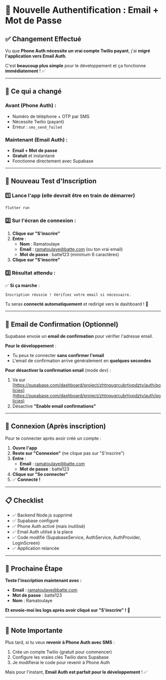 # 🎉 Nouvelle Authentification : Email + Mot de Passe

## ✅ Changement Effectué

Vu que **Phone Auth nécessite un vrai compte Twilio payant**, j'ai **migré l'application vers Email Auth**.

C'est **beaucoup plus simple** pour le développement et ça fonctionne **immédiatement** ! ✅

---

## 🔄 Ce qui a changé

### Avant (Phone Auth) :
- Numéro de téléphone + OTP par SMS
- Nécessite Twilio (payant)
- Erreur : `sms_send_failed`

### Maintenant (Email Auth) :
- **Email + Mot de passe**
- **Gratuit** et instantané
- Fonctionne directement avec Supabase

---

## 📱 Nouveau Test d'Inscription

### 1️⃣ Lance l'app (elle devrait être en train de démarrer)

```powershell
flutter run
```

### 2️⃣ Sur l'écran de connexion :

1. **Clique sur "S'inscrire"**
2. **Entre** :
   - **Nom** : Ramatoulaye
   - **Email** : ramatoulaye@batte.com (ou ton vrai email)
   - **Mot de passe** : batte123 (minimum 6 caractères)
3. **Clique sur "S'inscrire"**

### 3️⃣ Résultat attendu :

✅ **Si ça marche** :
```
Inscription réussie ! Vérifiez votre email si nécessaire.
```

Tu seras **connecté automatiquement** et redirigé vers le dashboard ! 🎉

---

## 🔐 Email de Confirmation (Optionnel)

Supabase envoie un **email de confirmation** pour vérifier l'adresse email.

**Pour le développement** :
- Tu peux te connecter **sans confirmer l'email**
- L'email de confirmation arrive généralement en **quelques secondes**

**Pour désactiver la confirmation email** (mode dev) :
1. Va sur [https://supabase.com/dashboard/project/zhtnqugrcubrtjvpdzty/auth/policies](https://supabase.com/dashboard/project/zhtnqugrcubrtjvpdzty/auth/policies)
2. Désactive **"Enable email confirmations"**

---

## 🚀 Connexion (Après inscription)

Pour te connecter après avoir créé un compte :

1. **Ouvre l'app**
2. **Reste sur "Connexion"** (ne clique pas sur "S'inscrire")
3. **Entre** :
   - **Email** : ramatoulaye@batte.com
   - **Mot de passe** : batte123
4. **Clique sur "Se connecter"**
5. ✅ **Connecté !**

---

## 📋 Checklist

- ✅ Backend Node.js supprimé
- ✅ Supabase configuré
- ✅ Phone Auth activé (mais inutilisé)
- ✅ Email Auth utilisé à la place
- ✅ Code modifié (SupabaseService, AuthService, AuthProvider, LoginScreen)
- ✅ Application relancée

---

## 🎯 Prochaine Étape

**Teste l'inscription maintenant avec :**
- **Email** : ramatoulaye@batte.com
- **Mot de passe** : batte123
- **Nom** : Ramatoulaye

**Et envoie-moi les logs après avoir cliqué sur "S'inscrire" ! 🚀**

---

## 📝 Note Importante

Plus tard, si tu veux **revenir à Phone Auth avec SMS** :
1. Crée un compte Twilio (gratuit pour commencer)
2. Configure les vraies clés Twilio dans Supabase
3. Je modifierai le code pour revenir à Phone Auth

Mais pour l'instant, **Email Auth est parfait pour le développement** ! ✅

